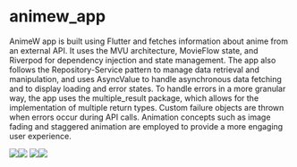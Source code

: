 # animew_app

AnimeW app is built using Flutter and fetches information about anime from an external API. It uses the MVU architecture, MovieFlow state, and Riverpod for dependency injection and state management. The app also follows the Repository-Service pattern to manage data retrieval and manipulation, and uses AsyncValue to handle asynchronous data fetching and to display loading and error states. To handle errors in a more granular way, the app uses the multiple_result package, which allows for the implementation of multiple return types. Custom failure objects are thrown when errors occur during API calls. Animation concepts such as image fading and staggered animation are employed to provide a more engaging user experience.

<img src="https://i.imgur.com/FMlnkho.jpg"/><img src="https://i.imgur.com/ilrbpip.jpg"/>
<img src="https://i.imgur.com/KVz9mEw.jpg"/><img src="https://i.imgur.com/ANJu8Yp.jpg"/>
